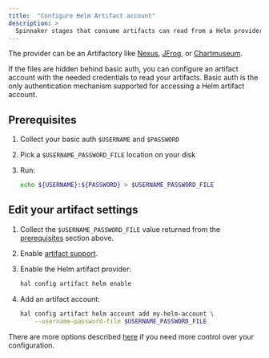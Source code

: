 ```yaml
---
title:  "Configure Helm Artifact account"
description: >
  Spinnaker stages that consume artifacts can read from a Helm provider directly.
---
```


The provider can be an Artifactory like [Nexus](https://help.sonatype.com/repomanager3/formats/helm-repositories), [JFrog](https://jfrog.com/integration/helm-repository/), or [Chartmuseum](https://chartmuseum.com/).

If the files are hidden behind basic auth, you can configure an artifact account with the needed credentials to read your artifacts. Basic auth is the only authentication mechanism supported for accessing a Helm artifact account.

## Prerequisites

1. Collect your basic auth `$USERNAME` and `$PASSWORD`
2. Pick a `$USERNAME_PASSWORD_FILE` location on your disk
3. Run:

   ```bash
   echo ${USERNAME}:${PASSWORD} > $USERNAME_PASSWORD_FILE
   ```

## Edit your artifact settings

1. Collect the `$USERNAME_PASSWORD_FILE` value returned from the
   [prerequisites](#prerequisites) section above.

2. Enable [artifact support](/docs/reference/artifacts/#enabling-artifact-support).

3. Enable the Helm artifact provider:

   ```bash
   hal config artifact helm enable
   ```

4. Add an artifact account:

   ```bash
   hal config artifact helm account add my-helm-account \
       --username-password-file $USERNAME_PASSWORD_FILE
   ```

There are more options described [here](/docs/reference/halyard/commands#hal-config-artifact-helm-account-edit) if you need more control over your configuration.
